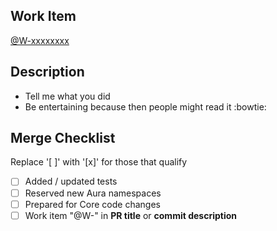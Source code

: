 ## Work Item ##
[@W-xxxxxxxx](https://gus.lightning.force.com/lightning/r/ADM_Work__c/item_number/view)

## Description ##

- Tell me what you did
- Be entertaining because then people might read it :bowtie:

## Merge Checklist ##

Replace '[ ]' with '[x]' for those that qualify

- [ ] Added / updated tests
- [ ] Reserved new Aura namespaces
- [ ] Prepared for Core code changes
- [ ] Work item "@W-" in **PR title** or **commit description**